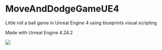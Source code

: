 # MoveAndDodgeGameUE4
Little roll a ball game in Unreal Engine 4 using blueprints visual scripting

Made with Unreal Engine 4.24.2

![](https://i.imgur.com/eWb5cZc.png)